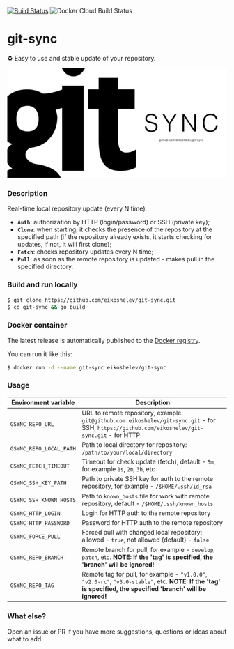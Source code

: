 [![Build Status](https://travis-ci.org/eikoshelev/git-sync.svg?branch=master)](https://travis-ci.org/eikoshelev/git-sync)
![Docker Cloud Build Status](https://img.shields.io/docker/cloud/build/eikoshelev/git-sync)

# git-sync

:recycle: Easy to use and stable update of your repository.
  
![alt text](assets/git-sync.png)
  
### Description
  
Real-time local repository update (every N time):
* **`Auth`**: authorization by HTTP (login/password) or SSH (private key);
* **`Clone`**: when starting, it checks the presence of the repository at the specified path (if the repository already exists, it starts checking for updates, if not, it will first clone);
* **`Fetch`**: checks repository updates every N time;
* **`Pull`**: as soon as the remote repository is updated - makes pull in the specified directory.

### Build and run locally
```sh
$ git clone https://github.com/eikoshelev/git-sync.git
$ cd git-sync && go build
```
### Docker container

The latest release is automatically published to the [Docker registry](https://hub.docker.com/r/eikoshelev/git-sync).

You can run it like this:
```sh
$ docker run -d --name git-sync eikoshelev/git-sync
```

### Usage
  
| **Environment variable** | **Description** |
| ------- | --- |
|`GSYNC_REPO_URL`        | URL to remote repository, example: `git@github.com:eikoshelev/git-sync.git` - for SSH, `https://github.com/eikoshelev/git-sync.git` - for HTTP 
|`GSYNC_REPO_LOCAL_PATH` | Path to local directory for repository: `/path/to/your/local/directory` 
|`GSYNC_FETCH_TIMEOUT`   | Timeout for check update (fetch), default - `5m`, for example `1s`, `2m`, `3h`, etc 
|`GSYNC_SSH_KEY_PATH`    | Path to private SSH key for auth to the remote repository, for example - `/$HOME/.ssh/id_rsa` 
|`GSYNC_SSH_KNOWN_HOSTS` | Path to `known_hosts` file for work with remote repository, default - `/$HOME/.ssh/known_hosts`
|`GSYNC_HTTP_LOGIN`      | Login for HTTP auth to the remote repository 
|`GSYNC_HTTP_PASSWORD`   | Password for HTTP auth to the remote repository 
|`GSYNC_FORCE_PULL`      | Forced pull with changed local repository: allowed - `true`, not allowed (default) - `false` 
|`GSYNC_REPO_BRANCH`     | Remote branch for pull, for example - `develop`, `patch`, etc. **NOTE: If the 'tag' is specified, the 'branch' will be ignored!**
|`GSYNC_REPO_TAG`        | Remote tag for pull, for example - `"v1.0.0"`, `"v2.0-rc"`, `"v3.0-stable"`, etc. **NOTE: If the 'tag' is specified, the specified 'branch' will be ignored!**

### What else?

Open an issue or PR if you have more suggestions, questions or ideas about what to add.
